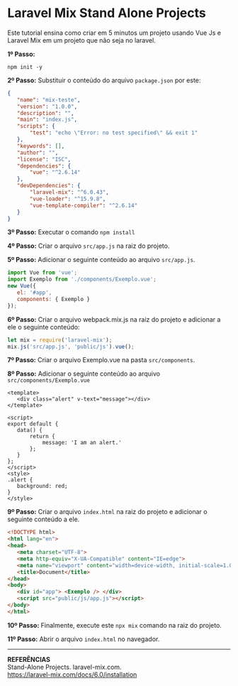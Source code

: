 # Laravel Mix Stand Alone Projects

Este tutorial ensina como criar em 5 minutos um projeto usando Vue Js e Laravel Mix em um projeto que não seja no laravel.

__1º Passo:__
```batch
npm init -y
```

__2º Passo:__
Substituir o conteúdo do arquivo ``package.json`` por este:
```json
{
   "name": "mix-teste",
   "version": "1.0.0",
   "description": "",
   "main": "index.js",
   "scripts": {
       "test": "echo \"Error: no test specified\" && exit 1"
   },
   "keywords": [],
   "author": "",
   "license": "ISC",
   "dependencies": {
       "vue": "^2.6.14"
   },
   "devDependencies": {
       "laravel-mix": "^6.0.43",
       "vue-loader": "^15.9.8",
       "vue-template-compiler": "^2.6.14"
   }
}
```

__3º Passo:__
Executar o comando 
```npm install```

__4º Passo:__
Criar o arquivo ``src/app.js`` na raiz do projeto.

__5º Passo:__
Adicionar o seguinte conteúdo ao arquivo ``src/app.js``.
```js
import Vue from 'vue';
import Exemplo from './components/Exemplo.vue';
new Vue({
   el: '#app',
   components: { Exemplo }
});
```

__6º Passo:__
Criar o arquivo  webpack.mix.js na raiz do projeto e adicionar a ele o seguinte conteúdo:
```js
let mix = require('laravel-mix');
mix.js('src/app.js', 'public/js').vue();
```

__7º Passo:__
Criar o arquivo Exemplo.vue na pasta ``src/components``.

__8º Passo:__
Adicionar o seguinte conteúdo ao arquivo ``src/components/Exemplo.vue``
```vue
<template>
   <div class="alert" v-text="message"></div>
</template>
 
<script>
export default {
   data() {
       return {
           message: 'I am an alert.'
       };
   }
};
</script>
<style>
.alert {
   background: red;
}
</style>
```
__9º Passo:__
Criar o arquivo ``index.html`` na raiz do projeto e adicionar o seguinte conteúdo a ele.
```html
<!DOCTYPE html>
<html lang="en">
<head>
   <meta charset="UTF-8">
   <meta http-equiv="X-UA-Compatible" content="IE=edge">
   <meta name="viewport" content="width=device-width, initial-scale=1.0">
   <title>Document</title>
</head>
<body>
   <div id="app"> <Exemplo /> </div>
   <script src="public/js/app.js"></script>
</body>
</html>
```
__10º Passo:__
Finalmente, execute este ``npx mix`` comando na raiz do projeto.

__11º Passo:__
Abrir o arquivo ``index.html`` no navegador.

-----
__REFERÊNCIAS__<br>
Stand-Alone Projects. laravel-mix.com.<br>
https://laravel-mix.com/docs/6.0/installation
